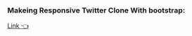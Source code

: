 ### Makeing Responsive Twitter Clone With bootstrap:
[Link :point_left:](https://github.com/MohamedSeleem1995/twitter)
